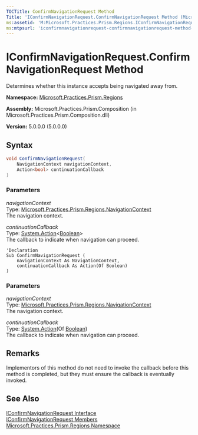 ```yaml
---
TOCTitle: ConfirmNavigationRequest Method
Title: 'IConfirmNavigationRequest.ConfirmNavigationRequest Method (Microsoft.Practices.Prism.Regions)'
ms:assetid: 'M:Microsoft.Practices.Prism.Regions.IConfirmNavigationRequest.ConfirmNavigationRequest(Microsoft.Practices.Prism.Regions.NavigationContext,System.Action{System.Boolean})'
ms:mtpsurl: 'iconfirmnavigationrequest-confirmnavigationrequest-method-mspp-regions.md'
---
```


# IConfirmNavigationRequest.ConfirmNavigationRequest Method

Determines whether this instance accepts being navigated away from.

**Namespace:** [Microsoft.Practices.Prism.Regions](/patterns-practices/reference/mspp-regions-namespaces)

**Assembly:** Microsoft.Practices.Prism.Composition (in Microsoft.Practices.Prism.Composition.dll)

**Version:** 5.0.0.0 (5.0.0.0)

## Syntax
```C#
void ConfirmNavigationRequest(
	NavigationContext navigationContext,
	Action<bool> continuationCallback
)
```

### Parameters

*navigationContext*  
Type: [Microsoft.Practices.Prism.Regions.NavigationContext](/patterns-practices/reference/navigationcontext-class-mspp-regions)  
The navigation context.

*continuationCallback*  
Type: [System.Action](http://msdn.microsoft.com/en-us/library/018hxwa8)&lt;[Boolean](http://msdn.microsoft.com/en-us/library/a28wyd50)&gt;  
The callback to indicate when navigation can proceed.



```VB
'Declaration
Sub ConfirmNavigationRequest ( 
	navigationContext As NavigationContext,
	continuationCallback As Action(Of Boolean)
)
```

### Parameters

*navigationContext*  
Type: [Microsoft.Practices.Prism.Regions.NavigationContext](/patterns-practices/reference/navigationcontext-class-mspp-regions)  
The navigation context.

*continuationCallback*  
Type: [System.Action](http://msdn.microsoft.com/en-us/library/018hxwa8)(Of [Boolean](http://msdn.microsoft.com/en-us/library/a28wyd50))  
The callback to indicate when navigation can proceed.

## Remarks

 Implementors of this method do not need to invoke the callback before this method is completed, but they must ensure the callback is eventually invoked.

## See Also

[IConfirmNavigationRequest Interface](/patterns-practices/reference/iconfirmnavigationrequest-interface-mspp-regions)<br/>
[IConfirmNavigationRequest Members](/patterns-practices/reference/iconfirmnavigationrequest-members-mspp-regions)<br/>
[Microsoft.Practices.Prism.Regions Namespace](/patterns-practices/reference/mspp-regions-namespaces)<br/>